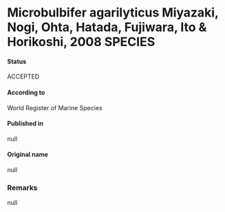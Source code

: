 Microbulbifer agarilyticus Miyazaki, Nogi, Ohta, Hatada, Fujiwara, Ito & Horikoshi, 2008 SPECIES
=======

#### Status
ACCEPTED

#### According to
World Register of Marine Species

#### Published in
null

#### Original name
null

### Remarks
null